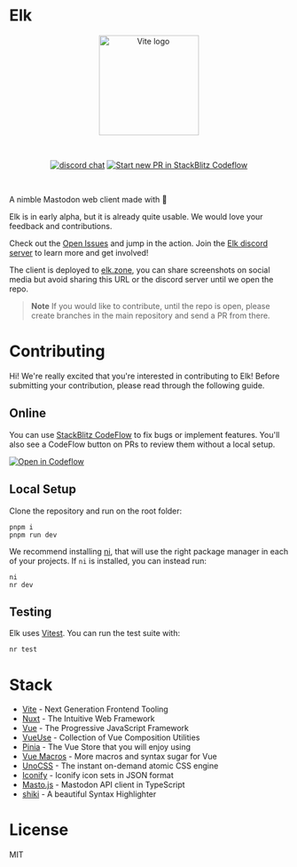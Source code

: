 # Elk

<p align="center">
  <a href="https://viteconf.org" target="_blank" rel="noopener noreferrer">
    <img width="180" src="https://elk.zone/logo.svg" alt="Vite logo">
  </a>
</p>
<br/>
<p align="center">
  <a href="https://chat.elk.zone"><img src="https://img.shields.io/badge/chat-discord-blue?style=flat&logo=discord" alt="discord chat"></a>
  <a href="https://pr.new/elk-zone/elk"><img src="https://developer.stackblitz.com/img/start_pr_dark_small.svg" alt="Start new PR in StackBlitz Codeflow"></a>
</p>
<br/>

A nimble Mastodon web client made with 🧡

Elk is in early alpha, but it is already quite usable. We would love your feedback and contributions.

Check out the [Open Issues](https://github.com/elk-zone/elk/issues) and jump in the action. Join the [Elk discord server](https://chat.elk.zone) to learn more and get involved!

The client is deployed to [elk.zone](https://elk.zone), you can share screenshots on social media but avoid sharing this URL or the discord server until we open the repo.

> **Note** 
> If you would like to contribute, until the repo is open, please create branches in the main repository and send a PR from there.

# Contributing

Hi! We're really excited that you're interested in contributing to Elk! Before submitting your contribution, please read through the following guide.

## Online

You can use [StackBlitz CodeFlow](https://stackblitz.com/codeflow) to fix bugs or implement features. You'll also see a CodeFlow button on PRs to review them without a local setup.

[![Open in Codeflow](https://developer.stackblitz.com/img/open_in_codeflow.svg)](https://pr.new/elk-zone/elk)

## Local Setup

Clone the repository and run on the root folder:

```
pnpm i
pnpm run dev
```

We recommend installing [ni](https://github.com/antfu/ni#ni), that will use the right package manager in each of your projects. If `ni` is installed, you can instead run:

```
ni
nr dev
```

## Testing

Elk uses [Vitest](https://vitest.dev). You can run the test suite with:

```
nr test
```

# Stack

- [Vite](https://vitejs.dev/) - Next Generation Frontend Tooling
- [Nuxt](https://nuxt.com/) - The Intuitive Web Framework
- [Vue](https://vuejs.org/) - The Progressive JavaScript Framework
- [VueUse](https://vueuse.org/) - Collection of Vue Composition Utilities
- [Pinia](https://pinia.vuejs.org/) - The Vue Store that you will enjoy using
- [Vue Macros](https://vue-macros.sxzz.moe/) - More macros and syntax sugar for Vue
- [UnoCSS](https://uno.antfu.me/) - The instant on-demand atomic CSS engine
- [Iconify](https://github.com/iconify/icon-sets#iconify-icon-sets-in-json-format) - Iconify icon sets in JSON format
- [Masto.js](https://neet.github.io/masto.js) - Mastodon API client in TypeScript
- [shiki](https://shiki.matsu.io/) - A beautiful Syntax Highlighter

# License

MIT

